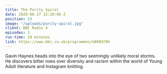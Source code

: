 ```yaml
---
title: The Purity Spiral
date: 2020-06-27 15:20:00 Z
position: 13
image: "/uploads/purity-spiral.jpg"
client: BBC Radio 4
episodes: 1
run-time: 28 minutes
link: https://www.bbc.co.uk/programmes/m000d70h
---
```


Gavin Haynes heads into the eye of two seemingly unlikely moral storms. He discovers bitter rows over diversity and racism within the world of Young Adult literature and Instagram knitting.